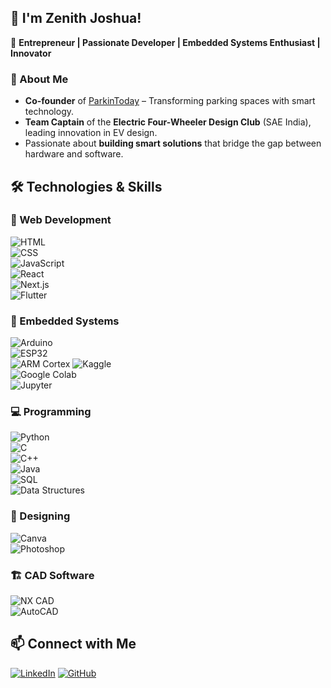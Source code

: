 ## 👋 I'm Zenith Joshua!  

🚀 **Entrepreneur | Passionate Developer | Embedded Systems Enthusiast | Innovator**  

### 🌟 About Me  
- **Co-founder** of [ParkinToday](https://parkin-olive.vercel.app/) – Transforming parking spaces with smart technology.  
- **Team Captain** of the **Electric Four-Wheeler Design Club** (SAE India), leading innovation in EV design.  
- Passionate about **building smart solutions** that bridge the gap between hardware and software.  


## 🛠️ Technologies & Skills  

### 🎨 Web Development  
![HTML](https://img.shields.io/badge/-HTML5-E34F26?logo=html5&logoColor=white&style=flat)  
![CSS](https://img.shields.io/badge/-CSS3-1572B6?logo=css3&logoColor=white&style=flat)  
![JavaScript](https://img.shields.io/badge/-JavaScript-F7DF1E?logo=javascript&logoColor=black&style=flat)  
![React](https://img.shields.io/badge/-React-61DAFB?logo=react&logoColor=white&style=flat)  
![Next.js](https://img.shields.io/badge/-Next.js-000000?logo=next.js&logoColor=white&style=flat)  
![Flutter](https://img.shields.io/badge/-Flutter-02569B?logo=flutter&logoColor=white&style=flat)  

### 🔧 Embedded Systems  
![Arduino](https://img.shields.io/badge/-Arduino-00979D?logo=arduino&logoColor=white&style=flat)  
![ESP32](https://img.shields.io/badge/-ESP32-000000?logo=espressif&logoColor=white&style=flat)  
![ARM Cortex](https://img.shields.io/badge/-ARM_Cortex-0091BD?logo=arm&logoColor=white&style=flat) 
![Kaggle](https://img.shields.io/badge/-Kaggle-20BEFF?logo=kaggle&logoColor=white&style=flat)  
![Google Colab](https://img.shields.io/badge/-Colab-F9AB00?logo=google-colab&logoColor=white&style=flat)  
![Jupyter](https://img.shields.io/badge/-Jupyter-F37626?logo=jupyter&logoColor=white&style=flat)  

### 💻 Programming  
![Python](https://img.shields.io/badge/-Python-3776AB?logo=python&logoColor=white&style=flat)  
![C](https://img.shields.io/badge/-C-A8B9CC?logo=c&logoColor=white&style=flat)  
![C++](https://img.shields.io/badge/-C++-00599C?logo=cplusplus&logoColor=white&style=flat)  
![Java](https://img.shields.io/badge/-Java-007396?logo=java&logoColor=white&style=flat)  
![SQL](https://img.shields.io/badge/-SQL-4479A1?logo=mysql&logoColor=white&style=flat)  
![Data Structures](https://img.shields.io/badge/-Data%20Structures-282C34?logo=data&logoColor=white&style=flat)  

### 🎨 Designing  
![Canva](https://img.shields.io/badge/-Canva-00C4CC?logo=canva&logoColor=white&style=flat)  
![Photoshop](https://img.shields.io/badge/-Photoshop-31A8FF?logo=adobe-photoshop&logoColor=white&style=flat)  

### 🏗️ CAD Software  
![NX CAD](https://img.shields.io/badge/-NX%20CAD-005F9E?logo=siemens&logoColor=white&style=flat)  
![AutoCAD](https://img.shields.io/badge/-AutoCAD-DA291C?logo=autodesk&logoColor=white&style=flat)  


## 📫 Connect with Me
[![LinkedIn](https://img.shields.io/badge/-LinkedIn-blue?logo=linkedin&style=flat)](https://www.linkedin.com/in/zenith-joshua-7178a623a/)
[![GitHub](https://img.shields.io/badge/-GitHub-181717?logo=github&style=flat)](https://github.com/Jos-Zenith)
